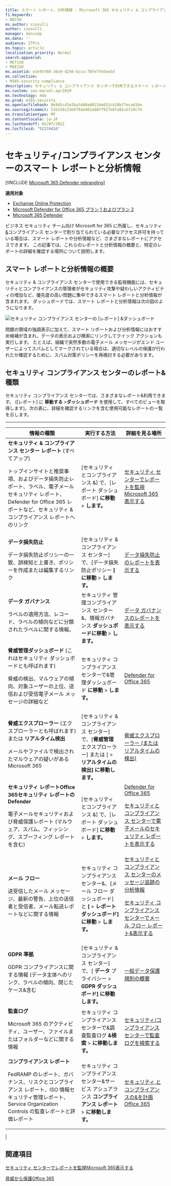 ```yaml
---
title: スマート レポート、分析情報 - Microsoft 365 セキュリティ & コンプライアンス センター
f1.keywords:
- NOCSH
ms.author: siosulli
author: siosulli
manager: dansimp
ms.date: ''
audience: ITPro
ms.topic: article
localization_priority: Normal
search.appverid:
- MET150
- MOE150
ms.assetid: e3e95f68-36e9-4256-bcca-78fe7fe5ea5d
ms.collection:
- M365-security-compliance
description: セキュリティ & コンプライアンス センターで利用できるスマート レポートと分析情報、およびそれらを使用してデータを表示および探索し、迅速なアクションを実行する方法について学習します。
ms.custom: seo-marvel-apr2020
ms.technology: mdo
ms.prod: m365-security
ms.openlocfilehash: 8e945cd3e3ba3dd0a80214e032c420bf7ecad18e
ms.sourcegitcommit: 51b316c23e070ab402a687f927e8fa01cb719c74
ms.translationtype: MT
ms.contentlocale: ja-JP
ms.lasthandoff: 05/07/2021
ms.locfileid: "52274426"
---
```

# <a name="smart-reports-and-insights-in-the-security--compliance-center"></a>セキュリティ/コンプライアンス センターのスマート レポートと分析情報

[!INCLUDE [Microsoft 365 Defender rebranding](../includes/microsoft-defender-for-office.md)]

**適用対象**
- [Exchange Online Protection](exchange-online-protection-overview.md)
- [Microsoft Defender for Office 365 プラン 1 およびプラン 2](defender-for-office-365.md)
- [Microsoft 365 Defender](../defender/microsoft-365-defender.md)

ビジネス セキュリティ チーム向け Microsoft for 365 に所属し、セキュリティ [&](permissions-in-the-security-and-compliance-center.md)コンプライアンス センターで割り当てられている必要なアクセス許可を持っている場合は、スマート レポートや分析情報など、さまざまなレポートにアクセスできます。 この記事では、これらのレポートと分析情報の概要と、特定のレポートの詳細を確認する場所について説明します。

## <a name="smart-reports-and-insights-overview"></a>スマート レポートと分析情報の概要

セキュリティ & コンプライアンス センターで使用できる監視機能には、セキュリティとコンプライアンスの管理者がセキュリティ攻撃や疑わしいアクティビティの増加など、優先度の高い問題に集中できるスマート レポートと分析情報が含まれます。 ダッシュボードでは、スマート レポートと分析情報は次の図のようになります。

![セキュリティ コンプライアンス センターの [レポート] &ダッシュボード](../../media/2a668c3d-3fa3-4e37-8149-46989b33ae8c.png)

問題の領域の強調表示に加えて、スマート リポートおよび分析情報にはおすすめ候補が含まれ、データの表示および検索にリンクしてクイック アクションも実行します。 たとえば、組織で突然多数の電子メール メッセージがエンド ユーザーによってスパムとしてマークされている場合は、適切なレベルの保護が行われたか確認するために、スパム対策ポリシーを再検討する必要があります。

## <a name="types-of-reports-in-the-security--compliance-center"></a>セキュリティ コンプライアンス センターのレポート&種類

セキュリティ コンプライアンス センターでは、さまざまなレポート&利用できます。 ([レポート] に **移動する** \>**ダッシュボード** を使用して、すべてのビューを取得します)。次の表に、詳細を確認するリンクを含む使用可能なレポートの一覧を示します。

****

|情報の種類|実行する方法|詳細を見る場所| 
|---|---|---|
|**セキュリティ & コンプライアンス センター レポート** (すべてアップ) <p> トップインサイトと推奨事項、およびデータ損失防止レポート、ラベル、電子メール セキュリティ レポート、Defender for Office 365 レポートなど、セキュリティ & コンプライアンス レポートへのリンク|[セキュリティ とコンプライアンス &] で、[レポート ダッシュボード] **に移動** \> **します。**|[セキュリティ センターでレポートを監視Microsoft 365表示する](../defender/overview-security-center.md)|
|**データ損失防止** <p> データ損失防止ポリシーの一致、誤検知と上書き、ポリシーを作成または編集するリンク|[セキュリティ & コンプライアンス センター] で、[データ損失防止ポリシー **] に移動** \> **します。**|[データ損失防止のレポートを表示する](../../compliance/view-the-dlp-reports.md)|
|**データ ガバナンス** <p> ラベルの適用方法、レコード、ラベルの傾向などに分類されたラベルに関する情報。|セキュリティ 管理コンプライアンス センター&、情報ガバナンス **ダッシュボードに移動** \> **します。**|[データ ガバナンスのレポートを表示する](../../compliance/view-the-data-governance-reports.md)|
|**脅威管理ダッシュボード** (これはセキュリティ ダッシュボードとも呼ばれます) <p> 脅威の検出、マルウェアの傾向、対象ユーザーの上位、送信および受信電子メール メッセージの詳細など|セキュリティ コンプライアンス センターで&管理ダッシュボード **に移動** \> **します。**|[Defender for Office 365](view-reports-for-mdo.md)|
|**脅威エクスプローラー** (エクスプローラーとも呼ばれます) または **リアルタイム検出** <p> メールやファイルで検出されたマルウェアの疑いがあるMicrosoft 365|[セキュリティ & コンプライアンス センター] で、[**脅威管理** エクスプローラー] または [ \> **リアルタイムの検出] に移動します。**<br> |[脅威エクスプローラー (またはリアルタイムの検出)](threat-explorer.md)|
|**セキュリティ レポートOffice 365セキュリティ レポートの Defender** <p> 電子メールセキュリティおよび脅威保護レポート (マルウェア、スパム、フィッシング、スプーフィング レポートを含む)|[セキュリティ とコンプライアンス &] で、[レポート ダッシュボード] **に移動** \> **します。**|[Defender for Office 365](view-reports-for-mdo.md) <p> [セキュリティとコンプライアンス センターで電子メールのセキュリティ レポートを表示する](view-email-security-reports.md)|
|**メール フロー** <p> 送受信したメール メッセージ、最新の警告、上位の送信者と受信者、メール転送レポートなどに関する情報|セキュリティ コンプライアンス センター&、[メール フロー ダッシュボード] と **[** \> **レポート ダッシュボード]** **に移動** \> **します。**|[セキュリティとコンプライアンス センターのメッセージ追跡の分析情報](mail-flow-insights-v2.md) <p> [セキュリティ コンプライアンス センターでメール フロー レポート&表示する](view-mail-flow-reports.md)|
|**GDPR 準拠** <p> GDPR コンプライアンスに関する情報 (データ主体へのリンク、ラベルの傾向、閉じたケース&含む|[セキュリティ & コンプライアンス センター] で、[ **データ** プライバシー \> **GDPR ダッシュボード] に移動します。**|[一般データ保護規則の概要](/compliance/regulatory/gdpr)|
|**監査ログ** <p> Microsoft 365 のアクティビティ、ユーザー、ファイルまたはフォルダーなどに関する情報|セキュリティ コンプライアンス センターで&調査監査ログ **&検索** \> **に移動します。**|[セキュリティ/コンプライアンス センターで監査ログを検索する](../../compliance/search-the-audit-log-in-security-and-compliance.md)|
|**コンプライアンス レポート** <p> FedRAMP のレポート、ガバナンス、リスクとコンプライアンス レポート、ISO 情報セキュリティ管理レポート、Service Organization Controls の監査レポートと評価レポート|セキュリティ コンプライアンス センター&サービス アシュアランス **コンプライアンス レポート** \> **に移動します。**|[セキュリティ とコンプライアンスの&を計画Office 365](../../compliance/plan-for-security-and-compliance.md)|
|

## <a name="related-topics"></a>関連項目

[セキュリティ センターでレポートを監視Microsoft 365表示する](../defender/overview-security-center.md)

[脅威から保護Office 365](protect-against-threats.md)